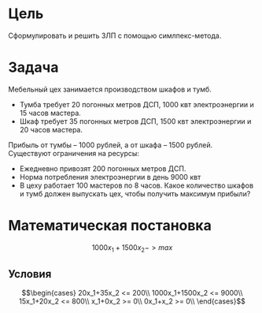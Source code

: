 # Цель
 Сформулировать и решить ЗЛП с помощью симлпекс-метода.
# Задача
Мебельный цех занимается производством шкафов и тумб. 

- Тумба требует 20 погонных метров ДСП, 1000 квт электроэнергии и 15 часов мастера.
- Шкаф требует 35 погонных метров ДСП, 1500 квт электроэнергии и 20 часов мастера.

Прибыль от тумбы – 1000 рублей, а от шкафа – 1500 рублей. 
Существуют ограничения на ресурсы: 
- Ежедневно привозят 200 погонных метров ДСП.
- Норма потребления электроэнергии в день 9000 квт
- В цеху работает 100 мастеров по 8 часов.
Какое количество шкафов и тумб должен выпускать цех, чтобы получить максимум прибыли?
# Математическая постановка
$$1000x_1+1500x_2->max$$
## Условия
$$\begin{cases}
20x_1+35x_2 <= 200\\
1000x_1+1500x_2 <= 9000\\
15x_1+20x_2 <= 800\\
x_1+0x_2 >= 0\\
0x_1+x_2 >= 0\\
\end{cases}$$
